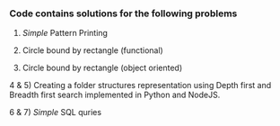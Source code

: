 ### Code contains solutions for the following problems

1) *Simple* Pattern Printing

2) Circle bound by rectangle (functional)

3) Circle bound by rectangle (object oriented)

4 & 5) Creating a folder structures representation using Depth first and Breadth first search implemented in
Python and NodeJS.

 6 & 7)  *Simple* SQL quries